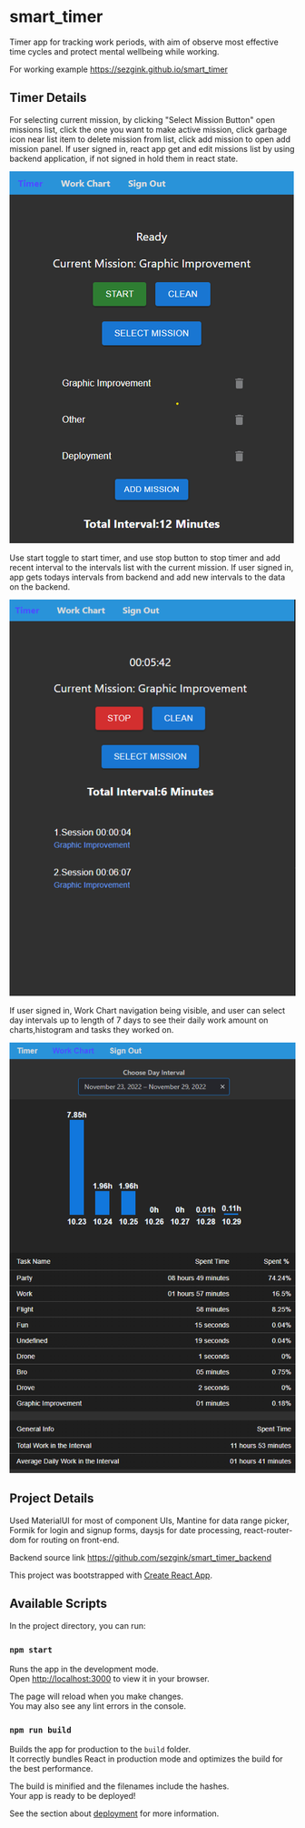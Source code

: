 # smart_timer
Timer app for tracking work periods, with aim of observe most effective time cycles and protect mental wellbeing while working.

For working example https://sezgink.github.io/smart_timer

## Timer Details

For selecting current mission, by clicking "Select Mission Button" open missions list, click the one you want to make active mission, click garbage icon near list item to delete mission from list, click add mission to open add mission panel.
If user signed in, react app get and edit missions list by using backend application, if not signed in hold them in react state.

![Alt text](/md/TimerSelectMission.png?raw=true "Title")


Use start toggle to start timer, and use stop button to stop timer and add recent interval to the intervals list with the current mission.
If user signed in, app gets todays intervals from backend and add new intervals to the data on the backend.

![Alt text](/md/TimerGeneral2.png?raw=true "Title")


If user signed in, Work Chart navigation being visible, and user can select day intervals up to length of 7 days to see their daily work amount on charts,histogram and tasks they worked on.

![Alt text](/md/TimerWorkChart.png?raw=true "Title")

## Project Details

Used MaterialUI for most of component UIs, 
Mantine for data range picker, 
Formik for login and signup forms,
daysjs for date processing,
react-router-dom for routing on front-end.

Backend source link https://github.com/sezgink/smart_timer_backend

This project was bootstrapped with [Create React App](https://github.com/facebook/create-react-app).

## Available Scripts

In the project directory, you can run:

### `npm start`

Runs the app in the development mode.\
Open [http://localhost:3000](http://localhost:3000) to view it in your browser.

The page will reload when you make changes.\
You may also see any lint errors in the console.

### `npm run build`

Builds the app for production to the `build` folder.\
It correctly bundles React in production mode and optimizes the build for the best performance.

The build is minified and the filenames include the hashes.\
Your app is ready to be deployed!

See the section about [deployment](https://facebook.github.io/create-react-app/docs/deployment) for more information.
